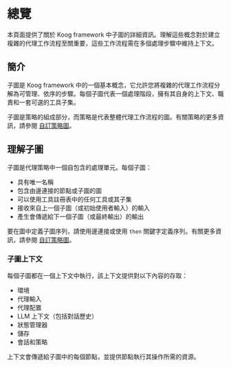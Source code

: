 # 總覽

本頁面提供了關於 Koog framework 中子圖的詳細資訊。理解這些概念對於建立複雜的代理工作流程至關重要，這些工作流程需在多個處理步驟中維持上下文。

## 簡介

子圖是 Koog framework 中的一個基本概念，它允許您將複雜的代理工作流程分解為可管理、依序的步驟。每個子圖代表一個處理階段，擁有其自身的上下文、職責和一套可選的工具子集。

子圖是策略的組成部分，而策略是代表整體代理工作流程的圖。有關策略的更多資訊，請參閱 [自訂策略圖](custom-strategy-graphs.md)。

## 理解子圖

子圖是代理策略中一個自包含的處理單元。每個子圖：

- 具有唯一名稱
- 包含由邊連接的節點或子圖的圖
- 可以使用工具註冊表中的任何工具或其子集
- 接收來自上一個子圖（或初始使用者輸入）的輸入
- 產生會傳遞給下一個子圖（或最終輸出）的輸出

要在圖中定義子圖序列，請使用邊連接或使用 `then` 關鍵字定義序列。有關更多資訊，請參閱 [自訂策略圖](custom-strategy-graphs.md)。

### 子圖上下文

每個子圖都在一個上下文中執行，該上下文提供對以下內容的存取：

- 環境
- 代理輸入
- 代理配置
- LLM 上下文（包括對話歷史）
- 狀態管理器
- 儲存
- 會話和策略

上下文會傳遞給子圖中的每個節點，並提供節點執行其操作所需的資源。